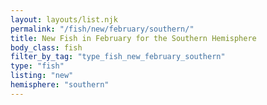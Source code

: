 ```yaml
---
layout: layouts/list.njk
permalink: "/fish/new/february/southern/"
title: New Fish in February for the Southern Hemisphere
body_class: fish
filter_by_tag: "type_fish_new_february_southern"
type: "fish"
listing: "new"
hemisphere: "southern"
---
```

